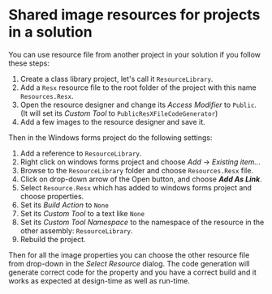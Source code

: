 ﻿# Shared image resources for projects in a solution

You can use resource file from another project in your solution if you follow these steps:

1. Create a class library project, let's call it `ResourceLibrary`.
2. Add a `Resx` resource file to the root folder of the project with this name `Resources.Resx`.
3. Open the resource designer and change its *Access Modifier* to `Public`. (It will set its *Custom Tool* to `PublicResXFileCodeGenerator`)
4. Add a few images to the resource designer and save it.

Then in the Windows forms project do the following settings:

1. Add a reference to `ResourceLibrary`.
2. Right click on windows forms project and choose *Add* → *Existing item...*
3. Browse to the `ResourceLibrary` folder and choose `Resources.Resx` file.
4. Click on drop-down arrow of the Open button, and choose ***Add As Link***.
5. Select `Resource.Resx` which has added to windows forms project and choose properties.
5. Set its *Build Action* to `None`
6. Set its *Custom Tool* to a text like `None`
7. Set its *Custom Tool Namespace* to the namespace of the resource in the other assembly: `ResourceLibrary`.
8. Rebuild the project.

Then for all the image properties you can choose the other resource file from drop-down in the *Select Resource* dialog. The code generation will generate correct code for the property and you have a correct build and it works as expected at design-time as well as run-time.

